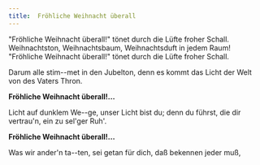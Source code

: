 ```yaml
---
title:  Fröhliche Weihnacht überall
---
```


"Fröhliche Weihnacht überall!" tönet durch die Lüfte froher Schall. Weihnachtston, Weihnachtsbaum, Weihnachtsduft in jedem Raum! "Fröhliche Weihnacht überall!" tönet durch die Lüfte froher Schall.

Darum alle stim--met in den Jubelton, denn es kommt das Licht der Welt von des Vaters Thron.

**Fröhliche Weihnacht überall!...**

Licht auf dunklem We--ge, unser Licht bist du; denn du führst, die dir vertrau'n, ein zu sel'ger Ruh'.

**Fröhliche Weihnacht überall!...**

Was wir ander'n ta--ten, sei getan für dich, daß bekennen jeder muß,

